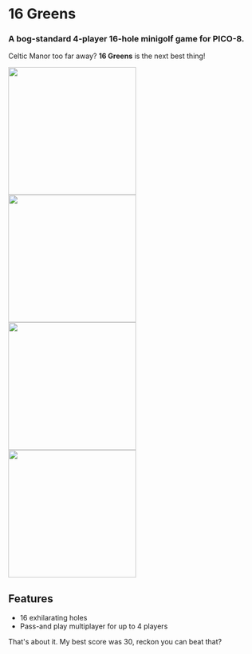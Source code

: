 # 16 Greens
### A bog-standard 4-player 16-hole minigolf game for PICO-8.

Celtic Manor too far away? **16 Greens** is the next best thing!

<p float="left">
  <img src="https://i.imgur.com/HLOtUtU.png" width="256" />
  <img src="https://i.imgur.com/Ps4RHqv.png" width="256" /> 
  <img src="https://i.imgur.com/iIaFqxB.png" width="256" />
  <img src="https://i.imgur.com/VGy1xEE.png" width="256" />
</p>

## Features
* 16 exhilarating holes
* Pass-and play multiplayer for up to 4 players

That's about it. My best score was 30, reckon you can beat that?
